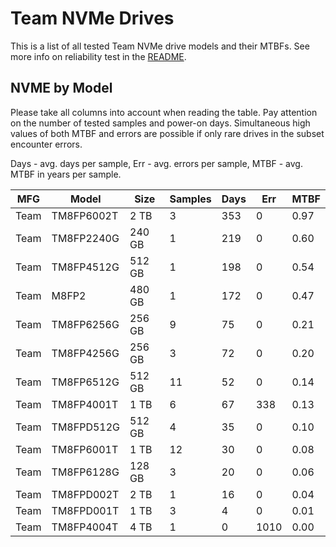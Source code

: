 Team NVMe Drives
================

This is a list of all tested Team NVMe drive models and their MTBFs. See more
info on reliability test in the [README](https://github.com/linuxhw/SMART).

NVME by Model
------------

Please take all columns into account when reading the table. Pay attention on the
number of tested samples and power-on days. Simultaneous high values of both MTBF
and errors are possible if only rare drives in the subset encounter errors.

Days - avg. days per sample,
Err  - avg. errors per sample,
MTBF - avg. MTBF in years per sample.

| MFG       | Model              | Size   | Samples | Days  | Err   | MTBF |
|-----------|--------------------|--------|---------|-------|-------|------|
| Team      | TM8FP6002T         | 2 TB   | 3       | 353   | 0     | 0.97   |
| Team      | TM8FP2240G         | 240 GB | 1       | 219   | 0     | 0.60   |
| Team      | TM8FP4512G         | 512 GB | 1       | 198   | 0     | 0.54   |
| Team      | M8FP2              | 480 GB | 1       | 172   | 0     | 0.47   |
| Team      | TM8FP6256G         | 256 GB | 9       | 75    | 0     | 0.21   |
| Team      | TM8FP4256G         | 256 GB | 3       | 72    | 0     | 0.20   |
| Team      | TM8FP6512G         | 512 GB | 11      | 52    | 0     | 0.14   |
| Team      | TM8FP4001T         | 1 TB   | 6       | 67    | 338   | 0.13   |
| Team      | TM8FPD512G         | 512 GB | 4       | 35    | 0     | 0.10   |
| Team      | TM8FP6001T         | 1 TB   | 12      | 30    | 0     | 0.08   |
| Team      | TM8FP6128G         | 128 GB | 3       | 20    | 0     | 0.06   |
| Team      | TM8FPD002T         | 2 TB   | 1       | 16    | 0     | 0.04   |
| Team      | TM8FPD001T         | 1 TB   | 3       | 4     | 0     | 0.01   |
| Team      | TM8FP4004T         | 4 TB   | 1       | 0     | 1010  | 0.00   |
